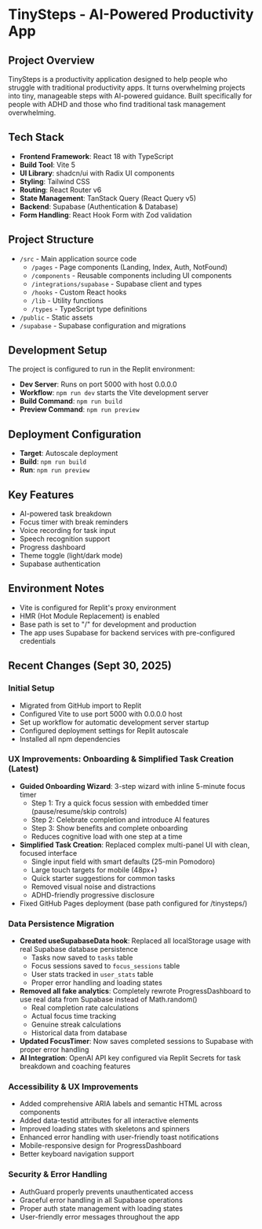 # TinySteps - AI-Powered Productivity App

## Project Overview
TinySteps is a productivity application designed to help people who struggle with traditional productivity apps. It turns overwhelming projects into tiny, manageable steps with AI-powered guidance. Built specifically for people with ADHD and those who find traditional task management overwhelming.

## Tech Stack
- **Frontend Framework**: React 18 with TypeScript
- **Build Tool**: Vite 5
- **UI Library**: shadcn/ui with Radix UI components
- **Styling**: Tailwind CSS
- **Routing**: React Router v6
- **State Management**: TanStack Query (React Query v5)
- **Backend**: Supabase (Authentication & Database)
- **Form Handling**: React Hook Form with Zod validation

## Project Structure
- `/src` - Main application source code
  - `/pages` - Page components (Landing, Index, Auth, NotFound)
  - `/components` - Reusable components including UI components
  - `/integrations/supabase` - Supabase client and types
  - `/hooks` - Custom React hooks
  - `/lib` - Utility functions
  - `/types` - TypeScript type definitions
- `/public` - Static assets
- `/supabase` - Supabase configuration and migrations

## Development Setup
The project is configured to run in the Replit environment:
- **Dev Server**: Runs on port 5000 with host 0.0.0.0
- **Workflow**: `npm run dev` starts the Vite development server
- **Build Command**: `npm run build`
- **Preview Command**: `npm run preview`

## Deployment Configuration
- **Target**: Autoscale deployment
- **Build**: `npm run build`
- **Run**: `npm run preview`

## Key Features
- AI-powered task breakdown
- Focus timer with break reminders
- Voice recording for task input
- Speech recognition support
- Progress dashboard
- Theme toggle (light/dark mode)
- Supabase authentication

## Environment Notes
- Vite is configured for Replit's proxy environment
- HMR (Hot Module Replacement) is enabled
- Base path is set to "/" for development and production
- The app uses Supabase for backend services with pre-configured credentials

## Recent Changes (Sept 30, 2025)

### Initial Setup
- Migrated from GitHub import to Replit
- Configured Vite to use port 5000 with 0.0.0.0 host
- Set up workflow for automatic development server startup
- Configured deployment settings for Replit autoscale
- Installed all npm dependencies

### UX Improvements: Onboarding & Simplified Task Creation (Latest)
- **Guided Onboarding Wizard**: 3-step wizard with inline 5-minute focus timer
  - Step 1: Try a quick focus session with embedded timer (pause/resume/skip controls)
  - Step 2: Celebrate completion and introduce AI features
  - Step 3: Show benefits and complete onboarding
  - Reduces cognitive load with one step at a time
- **Simplified Task Creation**: Replaced complex multi-panel UI with clean, focused interface
  - Single input field with smart defaults (25-min Pomodoro)
  - Large touch targets for mobile (48px+)
  - Quick starter suggestions for common tasks
  - Removed visual noise and distractions
  - ADHD-friendly progressive disclosure
- Fixed GitHub Pages deployment (base path configured for /tinysteps/)

### Data Persistence Migration
- **Created useSupabaseData hook**: Replaced all localStorage usage with real Supabase database persistence
  - Tasks now saved to `tasks` table
  - Focus sessions saved to `focus_sessions` table
  - User stats tracked in `user_stats` table
  - Proper error handling and loading states
- **Removed all fake analytics**: Completely rewrote ProgressDashboard to use real data from Supabase instead of Math.random()
  - Real completion rate calculations
  - Actual focus time tracking
  - Genuine streak calculations
  - Historical data from database
- **Updated FocusTimer**: Now saves completed sessions to Supabase with proper error handling
- **AI Integration**: OpenAI API key configured via Replit Secrets for task breakdown and coaching features

### Accessibility & UX Improvements
- Added comprehensive ARIA labels and semantic HTML across components
- Added data-testid attributes for all interactive elements
- Improved loading states with skeletons and spinners
- Enhanced error handling with user-friendly toast notifications
- Mobile-responsive design for ProgressDashboard
- Better keyboard navigation support

### Security & Error Handling
- AuthGuard properly prevents unauthenticated access
- Graceful error handling in all Supabase operations
- Proper auth state management with loading states
- User-friendly error messages throughout the app

